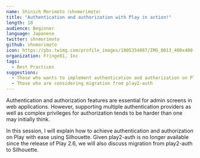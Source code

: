 ```yaml
---
name: Shinich Morimoto（shnmorimoto）
title: "Authentication and authorization with Play in action!"
length: 10
audience: Beginner
language: Japanese
twitter: shnmorimoto
github: shnmorimoto
icon: https://pbs.twimg.com/profile_images/1805354887/IMG_0013_400x400.JPG
organization: Fringe81, Inc
tags:
  - Best Practices
suggestions:
  - Those who wants to implement authentication and authorization on Play 2.6
  - Those who are considering migration from play2-auth
---
```

Authentication and authorization features are essential for admin screens in web applications. However, supporting multiple authentication providers as well as complex privileges for authorization tends to be harder than one may initially think.

In this session, I will explain how to achieve authentication and authorization on Play with ease using Silhouette. Given play2-auth is no longer available since the release of Play 2.6, we will also discuss migration from play2-auth to Silhouette.
